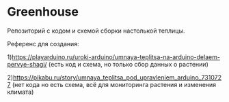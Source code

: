 # Greenhouse

Репозиторий с кодом и схемой сборки настолькой теплицы.

Референс для создания:

1)https://playarduino.ru/uroki-arduino/umnaya-teplitsa-na-arduino-delaem-pervye-shagi/ (есть код и схема, но только сбор данных о растении)

2)https://pikabu.ru/story/umnaya_teplitsa_pod_upravleniem_arduino_7310727 (нет кода но есть схема, всё для мониторинга растения и изменения климата)
